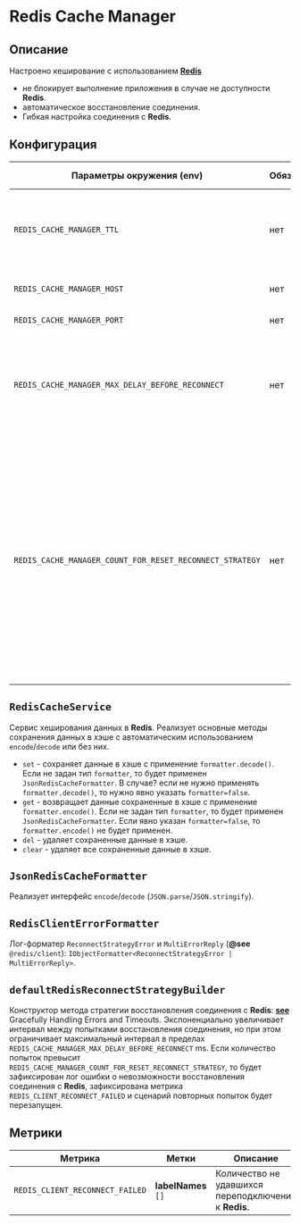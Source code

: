 # Redis Cache Manager

## Описание

Настроено кеширование с использованием [**Redis**](https://www.npmjs.com/package/@keyv/redis)

- не блокирует выполнение приложения в случае не доступности **Redis**.
- автоматическое восстановление соединения.
- Гибкая настройка соединения с **Redis**.

## Конфигурация

| Параметры окружения (**env**)| Обязательный| возможные значения | Описание|
|---|---|---|---|
| `REDIS_CACHE_MANAGER_TTL` | нет  | Целое число в миллисекундах | Задает время хранения в **Redis**. Не может быть отключен. По умолчанию: `600_000` ms |
| `REDIS_CACHE_MANAGER_HOST` | нет  | Тип **string**. Регистр учитывается. | Host сервера **Redis**. |
| `REDIS_CACHE_MANAGER_PORT` | нет  | Тип **number** | Port сервера **Redis**. |
| `REDIS_CACHE_MANAGER_MAX_DELAY_BEFORE_RECONNECT` | нет  | Целое число в миллисекундах | Задает максимально возможную паузу между попытками восстановления соединения. По умолчанию: `1200_000` ms  |
| `REDIS_CACHE_MANAGER_COUNT_FOR_RESET_RECONNECT_STRATEGY` | нет  | Тип **number** | Задает максимально количество попыток восстановления соединения. При достижении заданного значения будет зафиксирован лог ошибки о невозможности восстановления соединения с **Redis**. Сценарий повторных попыток будет перезапущен. По умолчанию: `200` |

## `RedisCacheService`

Сервис хеширования данных в **Redis**. Реализует основные методы сохранения данных в хэше с автоматическим использованием `encode`/`decode` или без них.

- `set` - сохраняет данные в хэше с применение `formatter.decode()`. Если не задан тип `formatter`, то будет применен `JsonRedisCacheFormatter`. В случае? если не нужно применять `formatter.decode()`, то нужно явно указать `formatter=false`.
- `get` - возвращает данные сохраненные в хэше с применение `formatter.encode()`. Если не задан тип `formatter`, то будет применен `JsonRedisCacheFormatter`. Если явно указан `formatter=false`, то `formatter.encode()` не будет применен.
- `del` - удаляет сохраненные данные в хэше.
- `clear` - удаляет все сохраненные данные в хэше.

## `JsonRedisCacheFormatter`

Реализует интерфейс `encode`/`decode` (`JSON.parse`/`JSON.stringify`).

## `RedisClientErrorFormatter`

Лог-форматер `ReconnectStrategyError` и `MultiErrorReply` (**@see** `@redis/client`): `IObjectFormatter<ReconnectStrategyError | MultiErrorReply>`.

## `defaultRedisReconnectStrategyBuilder`

Конструктор метода стратегии восстановления соединения с **Redis**: [**see**](https://www.npmjs.com/package/@keyv/redis) Gracefully Handling Errors and Timeouts.
Экспоненциально увеличивает интервал между попытками восстановления соединения, но при этом ограничивает максимальный интервал в пределах `REDIS_CACHE_MANAGER_MAX_DELAY_BEFORE_RECONNECT` ms.
Если количество попыток превысит `REDIS_CACHE_MANAGER_COUNT_FOR_RESET_RECONNECT_STRATEGY`, то будет зафиксирован лог ошибки о невозможности восстановления соединения с **Redis**, зафиксирована метрика `REDIS_CLIENT_RECONNECT_FAILED` и сценарий повторных попыток будет перезапущен.

## Метрики

| Метрика| Метки |Описание|
|---|---|---|
|`REDIS_CLIENT_RECONNECT_FAILED`|  **labelNames** `[]` | Количество не удавшихся переподключений к **Redis**. |
